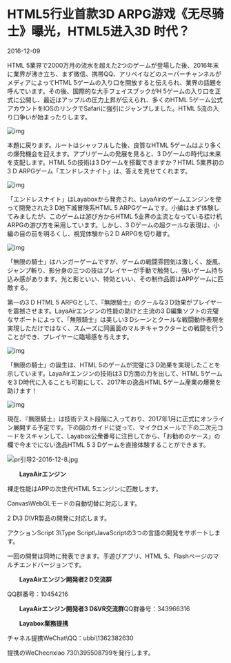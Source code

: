 # HTML5行业首款3D ARPG游戏《无尽骑士》曝光，HTML5进入3D 时代？


2016-12-09 

HTML 5業界で2000万月の流水を超えた2つのゲームが登場した後、2016年末に業界が沸き立ち、まず微信、携帯QQ、アリペイなどのスーパーチャンネルがメディアによってHTML 5ゲームの入り口を開放すると伝えられ、業界の話題を呼んでいます。その後、国際的な大手フェイスブックがH 5ゲームの入り口を正式に公開し、最近はアップルの圧力上昇が伝えられ、多くのHTML 5ゲーム公式アカウントをIOSのリンクでSafariに強引にジャンプしました。HTML 5流の入り口争いが始まったりします。

![img](http://www.layabox.com/uploadfile/image/20161209/1481272934120390.jpg)

本題に戻ります。ルートはシャッフルした後、良質なHTML 5ゲームはより多くの爆発機会を迎えます。アプリゲームの発展を見ると、3 Dゲームの時代は未来を支配します。HTML 5の技術は3 Dゲームを搭載できますか？HTML 5業界初の3 D ARPGゲーム「エンドレスナイト」は、答えを見せてくれます。

![img](http://www.layabox.com/uploadfile/image/20161209/1481272934225885.jpg)

「エンドレスナイト」はLayaboxから発売され、LayaAirのゲームエンジンを使って開発された3 D地下城冒険系HTML 5 ARPGゲームです。小编はまず体験してみましたが、このゲームは游び方からHTML 5业界の主流となっている挂け机ARPGの游び方を采用しています。しかし、3 Dゲームの超クールな表現は、小編の目の前を明るくし、視覚体験から2 D ARPGを切り離す。

![img](http://www.layabox.com/uploadfile/image/20161209/1481272934827938.jpg)

「無限の騎士」はハンガーゲームですが、ゲームの戦闘雰囲気は激しく、旋風、ジャンプ斬り、影分身の三つの技はプレイヤーが手動で触発し、強いゲーム持ち込み感があります。光と影といい、特効といい、その制作品質はAPPゲームに匹敵する。

第一の3 D HTML 5 ARPGとして、『無限騎士』のクールな3 D効果がプレイヤーを震撼させます。LayaAirエンジンの性能の助けと主流の3 D編集ソフトの完璧なサポートによって、「無限騎士」は美しい3 Dシーンとクールな戦闘動作表現を実現しただけではなく、スムーズに同画面のマルチキャラクターとの戦闘を行うことができ、プレイヤーに臨場感を与えます。

![img](http://www.layabox.com/uploadfile/image/20161209/1481272934980596.jpg)

「無限の騎士」の誕生は、HTML 5のゲームが完璧に3 D効果を実現したことを示しています。LayaAirエンジンの技術は3 D方面の力を出して、HTML 5ゲームを3 D時代に入ることも可能にして、2017年の逸品HTML 5ゲーム産業の爆発を助けます！

![img](http://www.layabox.com/uploadfile/image/20161209/1481272934966611.jpg)

現在、『無限騎士』は技術テスト段階に入っており、2017年1月に正式にオンライン展開する予定です。下の図のガイドに従って、マイクロメールで下の二次元コードをスキャンして、Layabox公衆番号に注目してから、「お勧めのケース」の欄で今までにない逸品HTML 5 3 Dゲームを直接体験することができます。

![pr引导2-2016-12-8.jpg](http://www.layabox.com/uploadfile/image/20161209/1481275845561097.jpg)

　　**LayaAirエンジン**

裸走性能はAPPの次世代HTML 5エンジンに匹敵します。

Canvas\WebGLモードの自動切替に対応します。

2 D\3 D\VR製品の開発に対応します。

アクションScript 3\Type Script\JavaScriptの3つの言語の開発をサポートします。

一回の開発は同時に発表できます。手遊びアプリ、HTML 5、Flashページのマルチエンドバージョンです。

　　**LayaAirエンジン開発者2 D交流群**

QQ群番号：10454216

　　**LayaAirエンジン開発者3 D&VR交流群**QQ群番号：343966316

　　**Layabox業務提携**

チャネル提携WeChat\QQ：ubbi\1362382630

提携のWeChecnxiao 730\395508799を発行します。